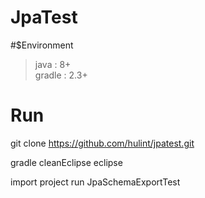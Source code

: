 # JpaTest

#$Environment
> java : 8+  
  gradle : 2.3+


# Run
git clone https://github.com/hulint/jpatest.git

gradle cleanEclipse eclipse

import project
run JpaSchemaExportTest
